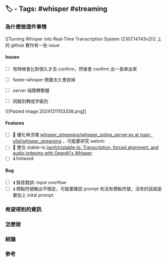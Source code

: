 ## 🏷️ - Tags: #whisper #streaming

### 為什麼做這件事情
[[Turning Whisper into Real-Time Transcription System (2307.14743v2)]] 上的 github 實作有一些 issue
#### Issues
- [ ] 有時候會比對很久才去 confirm，然後會 confirm 出一長串出來
- [ ] faster-whisper 閒置太久會掛掉
- [ ] server 端簡轉繁體
- [ ] 詞級別轉成字級別


![[Pasted image 20241211153338.png]]

#### Features
- [ ] 🔼 優化串流塊  [whisper_streaming/whisper_online_server.py at main · ufal/whisper_streaming](https://github.com/ufal/whisper_streaming/blob/main/whisper_online_server.py#L110) ，可能要研究  webrtc
- [ ] 🔼 整合 stable-ts [jianfch/stable-ts: Transcription, forced alignment, and audio indexing with OpenAI's Whisper](https://github.com/jianfch/stable-ts)
- [ ] ⏫ hotword

#### Bug
- [ ] ⏫  錄音錯誤: input overflow
- [ ] ⏫ 標點符號輸出不穩定，可能要確認 prompt 有沒有標點符號，沒有的話就是要加上 inital prompt
### 希望得到的資訊
### 怎麼做
### 結論

### 參考
